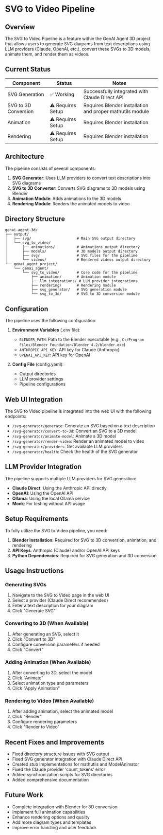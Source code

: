 # SVG to Video Pipeline

## Overview

The SVG to Video Pipeline is a feature within the GenAI Agent 3D project that allows users to generate SVG diagrams from text descriptions using LLM providers (Claude, OpenAI, etc.), convert these SVGs to 3D models, animate them, and render them as videos.

## Current Status

| Component | Status | Notes |
|-----------|--------|-------|
| SVG Generation | ✅ Working | Successfully integrated with Claude Direct API |
| SVG to 3D Conversion | ⚠️ Requires Setup | Requires Blender installation and proper mathutils module |
| Animation | ⚠️ Requires Setup | Requires Blender installation |
| Rendering | ⚠️ Requires Setup | Requires Blender installation |

## Architecture

The pipeline consists of several components:

1. **SVG Generator**: Uses LLM providers to convert text descriptions into SVG diagrams
2. **SVG to 3D Converter**: Converts SVG diagrams to 3D models using Blender
3. **Animation Module**: Adds animations to the 3D models
4. **Rendering Module**: Renders the animated models to video

## Directory Structure

```
genai-agent-3d/
├── output/
│   ├── svg/                     # Main SVG output directory
│   └── svg_to_video/
│       ├── animations/          # Animations output directory
│       ├── models/              # 3D models output directory
│       ├── svg/                 # SVG files for the pipeline
│       └── videos/              # Rendered videos output directory
└── genai_agent_project/
    └── genai_agent/
        └── svg_to_video/        # Core code for the pipeline
            ├── animation/       # Animation module
            ├── llm_integrations/ # LLM provider integrations
            ├── rendering/       # Rendering module
            ├── svg_generator/   # SVG generation module
            └── svg_to_3d/       # SVG to 3D conversion module
```

## Configuration

The pipeline uses the following configuration:

1. **Environment Variables** (.env file):
   - `BLENDER_PATH`: Path to the Blender executable (e.g., `C:/Program Files/Blender Foundation/Blender 4.2/blender.exe`)
   - `ANTHROPIC_API_KEY`: API key for Claude (Anthropic)
   - `OPENAI_API_KEY`: API key for OpenAI

2. **Config File** (config.yaml):
   - Output directories
   - LLM provider settings
   - Pipeline configurations

## Web UI Integration

The SVG to Video pipeline is integrated into the web UI with the following endpoints:

- `/svg-generator/generate`: Generate an SVG based on a text description
- `/svg-generator/convert-to-3d`: Convert an SVG to a 3D model
- `/svg-generator/animate-model`: Animate a 3D model
- `/svg-generator/render-video`: Render an animated model to video
- `/svg-generator/providers`: Get available LLM providers
- `/svg-generator/health`: Check the health of the SVG generator

## LLM Provider Integration

The pipeline supports multiple LLM providers for SVG generation:

- **Claude Direct**: Using the Anthropic API directly
- **OpenAI**: Using the OpenAI API
- **Ollama**: Using the local Ollama service
- **Mock**: For testing without API usage

## Setup Requirements

To fully utilize the SVG to Video pipeline, you need:

1. **Blender Installation**: Required for SVG to 3D conversion, animation, and rendering
2. **API Keys**: Anthropic (Claude) and/or OpenAI API keys
3. **Python Dependencies**: Required for SVG generation and 3D conversion

## Usage Instructions

### Generating SVGs

1. Navigate to the SVG to Video page in the web UI
2. Select a provider (Claude Direct recommended)
3. Enter a text description for your diagram
4. Click "Generate SVG"

### Converting to 3D (When Available)

1. After generating an SVG, select it
2. Click "Convert to 3D"
3. Configure conversion parameters if needed
4. Click "Convert"

### Adding Animation (When Available)

1. After converting to 3D, select the model
2. Click "Animate"
3. Select animation type and parameters
4. Click "Apply Animation"

### Rendering to Video (When Available)

1. After adding animation, select the animated model
2. Click "Render"
3. Configure rendering parameters
4. Click "Render to Video"

## Recent Fixes and Improvements

- Fixed directory structure issues with SVG output
- Fixed SVG generator integration with Claude Direct API
- Created stub implementations for mathutils and ModelAnimator
- Fixed the Claude provider 'count_tokens' error
- Added synchronization scripts for SVG directories
- Added comprehensive documentation

## Future Work

- Complete integration with Blender for 3D conversion
- Implement full animation capabilities
- Enhance rendering options and quality
- Add more diagram types and templates
- Improve error handling and user feedback
